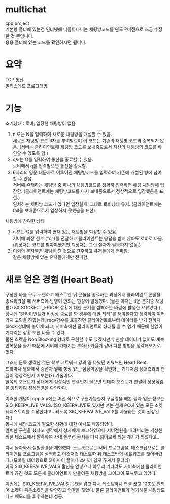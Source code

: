 # multichat
cpp project <br/>
기본형 폴더에 있는건 인터넷에 떠돌아다니는 채팅방코드를 윈도우버전으로 조금 수정한 것 뿐입니다.<br/>
응용 폴더에 있는 코드를 확인하시면 됩니다.

# 요약
TCP 통신 <br/>
멀티스레드 프로그래밍

# 기능
초기상태 : 로비; 입장한 채팅방이 없음
1. n 또는 N을 입력하여 새로운 채팅방을 개설할 수 있음. <br/>
새로운 채팅방 코드 6자를 부여받으며 이 코드는 기존의 채팅방 코드와 중복되지 않음. (서버는 클라이언트에 채팅방 코드를 보내줌으로서 자신의 채팅방의 코드를 확인할 수 있도록 함.)
2. q또는 Q를 입력하여 통신을 종료할 수 있음. <br/>
로비에서 q를 입력받으면 통신을 종료함.
3. 6자리의 영문 대문자로 이루어진 채팅방코드를 입력하여 기존에 개설된 방에 참여할 수 있음. <br/>
서버에 존재하는 채팅방 중 하나의 채팅방코드를 정확히 입력하면 해당 채팅방에 입장함. (클라이언트에는 채팅방코드를 다시 보내줌으로서 정상적으로 입장했음을 표현.)<br/>
일치하는 채팅방 코드가 없다면 입장실패. 그대로 로비상태 유지. (클라이언트에는 fail을 보내줌으로서 입장하지 못했음을 표현)<br/>

채팅방에 참여한 상태
1. q 또는 Q를 입력하여 현재 있는 채팅방을 퇴장할 수 있음. <br/>
서버에 퇴장 신호 ("q")를 전달하고 클라이언트는 응답을 받지 않아도 로비로 나옴. (입장때는 코드를 받아야했지만 퇴장때는 그런 절차가 필요하지 않음.)
2. 이외의 문자열은 채팅을 친 것으로 간주하고 유저들에게 전파함. <br/>
같은 채팅방에 있는 유저들에게만 전파함.

# 새로 얻은 경험 (Heart Beat)
구상한 바를 모두 구현하고 테스트한 뒤 콘솔을 종료하는 과정에서 클라이언트 콘솔을 종료하였을 때 서버측에 반영이 안되는 현상이 발생했다. (물론 이때는 if문 분기중 채팅방O && SOCKECT_ERROR 상황에 대한 분기를 깜빡하는 바람에 발생한 오류였다.) <br/>
당시엔 "클라이언트가 비정상 종료를 한 경우에 대한 처리"를 해야한다고 생각하여 여러가지 고민을 하였는데, recv함수를 호출하면 클라이언트로부터 데이터를 받기 전까지 block 상태에 놓이게 되고, 서버측에선 클라이언트의 상태를 알 수 없기 때문에 한없이 기다리는 상황 또한 나올 수 있다.<br/>
물론 소켓을 Non Blocking 형태로 구현할 수도 있겠지만 수신할 데이터가 없어도 계속 반복문을 돌기 때문에 서버에 가해지는 부하가 커질거 같아 다른 방법을 생각해보기로 했다.

그래서 문득 생각난 것은 학부 네트워크 강의 중 나왔던 키워드인 Heart Beat.<br/>
드라마나 영화에서 중환자 옆에 항상 있는 심장박동을 확인하는 기계처럼 상대측과의 연결이 정상적인지 떠보는(?) 기술이다.<br/>
한쪽의 호스트가 상대에게 정상적인 연결인지 물으면 반대쪽 호스트가 연결이 정상적임을 응답하여 정상연결을 확인한다.

이러한 개념이 cpp tcp에는 어떤 식으로 구현가능한지 구글링을 해본 결과 얻은 정보는 SIO_KEEPALIVE_VALS. (SO_KEEPALIVE도 있지만 얘는 현재 PC에 있는 모든 소켓 레지스트리를 수정한다고.. 되도록 SIO_KEEPALIVE_VALS를 사용하는 것이 권장된다.)<br/>
동시에 해당 코드가 필요한 상황에 대한 예시도 제공되었다.<br/>
완벽한 구현을 했다고 생각해서 상사에게 보고하였으나 서버전원을 내려버리는 기상천외한 테스트에서 탈락하여 사내 솔루션 문서를 다시 읽어보게 되는 계기가 되었다고..

다시 돌아와서 실험환경을 재현했다. 노트북으로는 서버 프로그램을, 데스크탑으로는 클라이언트 프로그램을 실행하고 이것저것 테스트한 뒤 데스크탑의 네트워크를 끊어버렸다. (모바일 테더링으로 와이파이 끌어다 쓰니까 쉽게 끊겨서 좋더라)<br/>
아직 SIO_KEEPALIVE_VALS 옵션을 안넣으니 아무리 기다려도 서버측에선 클라이언트가 끊긴 것도 모른채 클라이언트가 만들어둔 채팅방을 고이고이 모셔두고 있었다.

이번에는 SIO_KEEPALIVE_VALS 옵션을 넣고 다시 테스트하니 연결 끊고 10초도 안되어 소켓이 죽은소켓임을 확인하고 연결을 끊었다. 물론 클라이언트가 점거해둔 채팅방도 다시 메모리를 회수하는데 성공.
